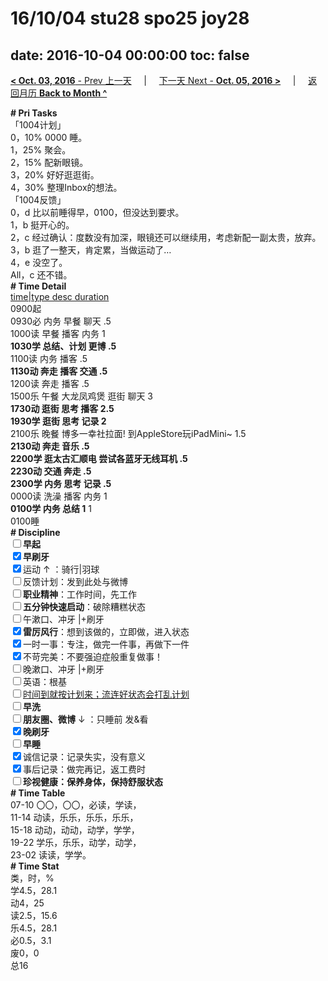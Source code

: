 # 16/10/04 stu28 spo25 joy28

date: 2016-10-04 00:00:00
toc: false
---
[**< Oct. 03, 2016** - Prev 上一天](/lifelogs/2016/10/d03.md) &nbsp; &nbsp; | &nbsp; &nbsp; [下一天 Next - **Oct. 05, 2016 >**](/lifelogs/2016/10/d05.md) &nbsp; &nbsp; |  &nbsp; &nbsp; [返回月历 **Back to Month ^**](/lifelogs/2016/10/index.md)
<br/><div><b># Pri Tasks</b></div><div>「1004计划」</div><div>0，10% 0000 睡。</div><div>1，25% 聚会。</div><div>2，15% 配新眼镜。</div><div>3，20% 好好逛逛街。</div><div>4，30% 整理Inbox的想法。</div><div>「1004反馈」</div><div>0，d 比以前睡得早，0100，但没达到要求。</div><div>1，b 挺开心的。</div><div>2，c 经过确认：度数没有加深，眼镜还可以继续用，考虑新配一副太贵，放弃。</div><div>3，b 逛了一整天，肯定累，当做运动了…</div><div>4，e 没空了。</div><div>All，c 还不错。</div><div><b># Time Detail</b></div><div><u>time|type desc duration</u></div><div>0900起</div><div>0930必 内务 早餐 聊天 .5</div><div>1000读 早餐 播客 内务 1</div><div><b>1030学 总结、计划 更博 .5</b></div><div>1100读 内务 播客 .5</div><div><b>1130动 奔走 播客 交通 .5</b></div><div>1200读 奔走 播客 .5</div><div>1500乐 午餐 大龙凤鸡煲 逛街 聊天 3</div><div><b>1730动 逛街 思考 播客 2.5</b></div><div><b>1930学 逛街 思考 记录 2</b></div><div>2100乐 晚餐 博多一幸社拉面! 到AppleStore玩iPadMini~ 1.5</div><div><b>2130动 奔走 音乐 .5</b></div><div><b>2200学 逛太古汇顺电 尝试各蓝牙无线耳机 .5</b></div><div><b>2230动 交通 奔走 .5</b></div><div><b>2300学 内务 思考 记录 .5</b></div><div>0000读 洗澡 播客 内务 1</div><div><b>0100学 内务 总结 1</b> 1</div><div>0100睡</div><div><b># Discipline</b></div><div><b><input type="checkbox"/></b><b>早起</b></div><div><input checked="true" type="checkbox"/><b>早刷牙</b></div><div><input checked="true" type="checkbox"/>运动 ↑ ：骑行|羽球</div><div><input type="checkbox"/>反馈计划：发到此处与微博</div><div><input type="checkbox"/><b>职业精神</b>：工作时间，先工作</div><div><input type="checkbox"/><b>五分钟快速启动</b>：破除糟糕状态</div><div><input type="checkbox"/>午漱口、冲牙 |+刷牙</div><div><input checked="true" type="checkbox"/><b>雷厉风行</b>：想到该做的，立即做，进入状态</div><div><input checked="true" type="checkbox"/>一时一事：专注，做完一件事，再做下一件</div><div><input checked="true" type="checkbox"/>不苛完美：不要强迫症般重复做事！</div><div><input type="checkbox"/>晚漱口、冲牙 |+刷牙</div><div><input type="checkbox"/>英语：根基</div><div><u><input type="checkbox"/></u><u>时间到就按计划来；流连好状态会打乱计划</u></div><div><input type="checkbox"/><b>早洗</b></div><div><b><input type="checkbox"/></b><b>朋友圈、微博</b> ↓ ：只睡前 发&amp;看</div><div><b><input checked="true" type="checkbox"/></b><b>晚刷牙</b></div><div><input type="checkbox"/><b>早睡</b></div><div><input checked="true" type="checkbox"/>诚信记录：记录失实，没有意义</div><div><input checked="true" type="checkbox"/>事后记录：做完再记，返工费时</div><div><b><input type="checkbox"/></b><b>珍视健康：保养身体，保持舒服状态</b></div><div><b># Time Table</b></div><div>07-10 〇〇，〇〇，必读，学读，</div><div>11-14 动读，乐乐，乐乐，乐乐，</div><div>15-18 动动，动动，动学，学学，</div><div>19-22 学乐，乐乐，动学，动学，</div><div>23-02 读读，学学。</div><div><b># Time Stat</b></div><div>类，时，%</div><div>学4.5，28.1</div><div>动4，25</div><div>读2.5，15.6</div><div>乐4.5，28.1</div><div>必0.5，3.1</div><div>废0，0</div><div>总16</div>
